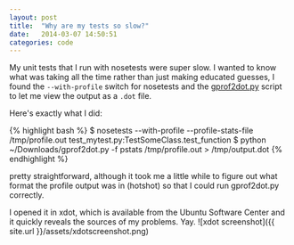 ```yaml
---
layout: post
title:  "Why are my tests so slow?"
date:   2014-03-07 14:50:51
categories: code
---
```


My unit tests that I run with nosetests were super slow. I wanted to know what was taking all the time rather than just making educated guesses, I found the `--with-profile` switch for nosetests and the [gprof2dot.py]() script to let me view the output as a `.dot` file.

Here's exactly what I did:

{% highlight bash %}
$ nosetests --with-profile --profile-stats-file /tmp/profile.out test_mytest.py:TestSomeClass.test_function
$ python ~/Downloads/gprof2dot.py -f pstats /tmp/profile.out > /tmp/output.dot
{% endhighlight %}

pretty straightforward, although it took me a little while to figure out what format the profile output was in (hotshot) so that I could run gprof2dot.py correctly.

I opened it in xdot, which is available from the Ubuntu Software Center and it quickly reveals the sources of my problems. Yay.
![xdot screenshot]({{ site.url }}/assets/xdotscreenshot.png)
